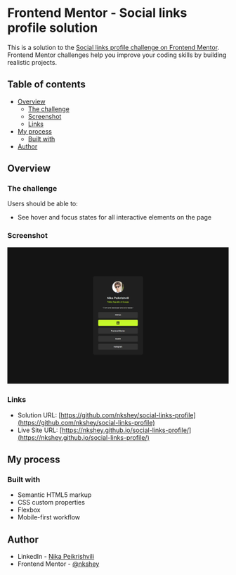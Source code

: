 # Frontend Mentor - Social links profile solution

This is a solution to the [Social links profile challenge on Frontend Mentor](https://www.frontendmentor.io/challenges/social-links-profile-UG32l9m6dQ). Frontend Mentor challenges help you improve your coding skills by building realistic projects.

## Table of contents

-  [Overview](#overview)
   -  [The challenge](#the-challenge)
   -  [Screenshot](#screenshot)
   -  [Links](#links)
-  [My process](#my-process)
   -  [Built with](#built-with)
-  [Author](#author)

## Overview

### The challenge

Users should be able to:

-  See hover and focus states for all interactive elements on the page

### Screenshot

![](./assets/images/screenshot.png)

### Links

-  Solution URL: [https://github.com/nkshey/social-links-profile](https://github.com/nkshey/social-links-profile)
-  Live Site URL: [https://nkshey.github.io/social-links-profile/](https://nkshey.github.io/social-links-profile/)

## My process

### Built with

-  Semantic HTML5 markup
-  CSS custom properties
-  Flexbox
-  Mobile-first workflow

## Author

-  LinkedIn - [Nika Peikrishvili](https://www.linkedin.com/in/nikapeikrishvili/)
-  Frontend Mentor - [@nkshey](https://www.frontendmentor.io/profile/nkshey)

